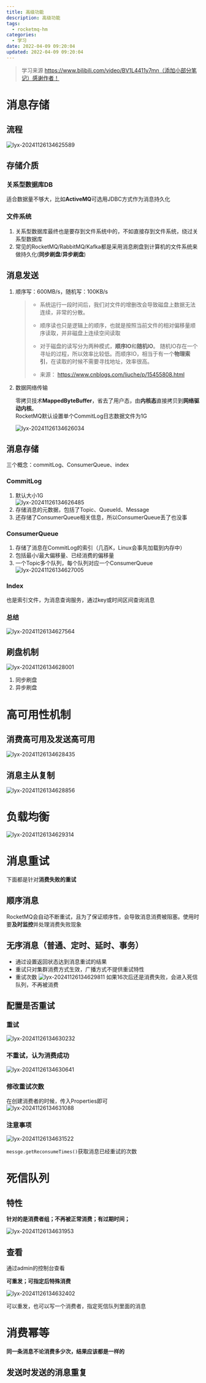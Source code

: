 ```yaml
---
title: 高级功能
description: 高级功能
tags:
  - rocketmq-hm
categories:
  - 学习
date: 2022-04-09 09:20:04
updated: 2022-04-09 09:20:04
---
```


> 学习来源 https://www.bilibili.com/video/BV1L4411y7mn（添加小部分笔记）感谢作者！

# 消息存储

## 流程

![lyx-20241126134625589](attachments/img/lyx-20241126134625589.png)

## 存储介质

### 关系型数据库DB

适合数据量不够大，比如**ActiveMQ**可选用JDBC方式作为消息持久化

### 文件系统

1. 关系型数据库最终也是要存到文件系统中的，不如直接存到文件系统，绕过关系型数据库
2. 常见的RocketMQ/RabbitMQ/Kafka都是采用消息刷盘到计算机的文件系统来做持久化(**同步刷盘**/**异步刷盘**)

## 消息发送

1. 顺序写：600MB/s，随机写：100KB/s  

   > - 系统运行一段时间后，我们对文件的增删改会导致磁盘上数据无法连续，非常的分散。
   >
   > - 顺序读也只是逻辑上的顺序，也就是按照当前文件的相对偏移量顺序读取，并非磁盘上连续空间读取
   > - 对于磁盘的读写分为两种模式，**顺序IO**和**随机IO**。 随机IO存在一个寻址的过程，所以效率比较低。而顺序IO，相当于有一个**物理索引**，在读取的时候不需要寻找地址，效率很高。 
   > - 来源： https://www.cnblogs.com/liuche/p/15455808.html

2. 数据网络传输  

   零拷贝技术**MappedByteBuffer**，省去了用户态，由**内核态**直接拷贝到**网络驱动内核**。    
   RocketMQ默认设置单个CommitLog日志数据文件为1G


   ![lyx-20241126134626034](attachments/img/lyx-20241126134626034.png)

## 消息存储

三个概念：commitLog、ConsumerQueue、index

### CommitLog

1. 默认大小1G  
   ![lyx-20241126134626485](attachments/img/lyx-20241126134626485.png)
2. 存储消息的元数据，包括了Topic、QueueId、Message
3. 还存储了ConsumerQueue相关信息，所以ConsumerQueue丢了也没事

### ConsumerQueue

1. 存储了消息在CommitLog的索引（几百K，Linux会事先加载到内存中）
2. 包括最小/最大偏移量、已经消费的偏移量
3. 一个Topic多个队列，每个队列对应一个ConsumerQueue  
   ![lyx-20241126134627005](attachments/img/lyx-20241126134627005.png)

### Index

也是索引文件，为消息查询服务，通过key或时间区间查询消息

### 总结

![lyx-20241126134627564](attachments/img/lyx-20241126134627564.png)

## 刷盘机制

![lyx-20241126134628001](attachments/img/lyx-20241126134628001.png)

1. 同步刷盘
2. 异步刷盘

# 高可用性机制

## 消费高可用及发送高可用

![lyx-20241126134628435](attachments/img/lyx-20241126134628435.png)

## 消息主从复制

![lyx-20241126134628856](attachments/img/lyx-20241126134628856.png)

# 负载均衡

![lyx-20241126134629314](attachments/img/lyx-20241126134629314.png)

# 消息重试

下面都是针对**消费失败的重试**

## 顺序消息  

RocketMQ会自动不断重试，且为了保证顺序性，会导致消息消费被阻塞。使用时要**及时监控**并处理消费失败现象

## 无序消息（普通、定时、延时、事务）  

- 通过设置返回状态达到消息重试的结果
- 重试只对集群消费方式生效，广播方式不提供重试特性
- 重试次数
  ![lyx-20241126134629811](attachments/img/lyx-20241126134629811.png)
  如果16次后还是消费失败，会进入死信队列，不再被消费

## 配置是否重试

### 重试

![lyx-20241126134630232](attachments/img/lyx-20241126134630232.png)

### 不重试，认为消费成功

![lyx-20241126134630641](attachments/img/lyx-20241126134630641.png)

### 修改重试次数

在创建消费者的时候，传入Properties即可  
![lyx-20241126134631088](attachments/img/lyx-20241126134631088.png)

### 注意事项

![lyx-20241126134631522](attachments/img/lyx-20241126134631522.png)

```messge.getReconsumeTimes()```获取消息已经重试的次数

# 死信队列

## 特性

**针对的是消费者组；不再被正常消费；有过期时间；**

![lyx-20241126134631953](attachments/img/lyx-20241126134631953.png)

## 查看

通过admin的控制台查看

**可重发；可指定后特殊消费**

![lyx-20241126134632402](attachments/img/lyx-20241126134632402.png)

可以重发，也可以写一个消费者，指定死信队列里面的消息

# 消费幂等

**同一条消息不论消费多少次，结果应该都是一样的**

## 发送时发送的消息重复

